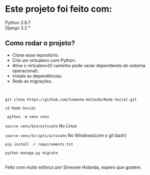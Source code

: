 # Este projeto foi feito com:
Python 3.9.7 <br>
Django 3.2.*

## Como rodar o projeto?

- Clone esse repositório. <br>
- Crie um virtualenv com Python.<br>
- Ative o virtualenv(O caminho pode variar dependendo do sistema operacional).<br>
- Instale as dependências.<br>
- Rode as migrações.<br>

<br>

``` git clone https://github.com/Simeone-Holanda/Rede-Social.git ``` 

``` cd Rede-Social ```

``` python -m venv venv```

``` source venv/bin/activate ``` No Linux

``` source venv/Scripts/activate ``` No Windows(com o git bash)

``` pip install -r requirements.txt ```

``` python manage.py migrate ```

<br>
Feito com muito esforço por Simeone Holanda, espero que gostem. 